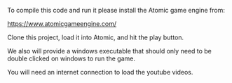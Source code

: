 To compile this code and run it please install the Atomic game engine from:

https://www.atomicgameengine.com/

Clone this project, load it into Atomic, and hit the play button.

We also will provide a windows executable that should only need to be double clicked on windows to run the game.

You will need an internet connection to load the youtube videos.
